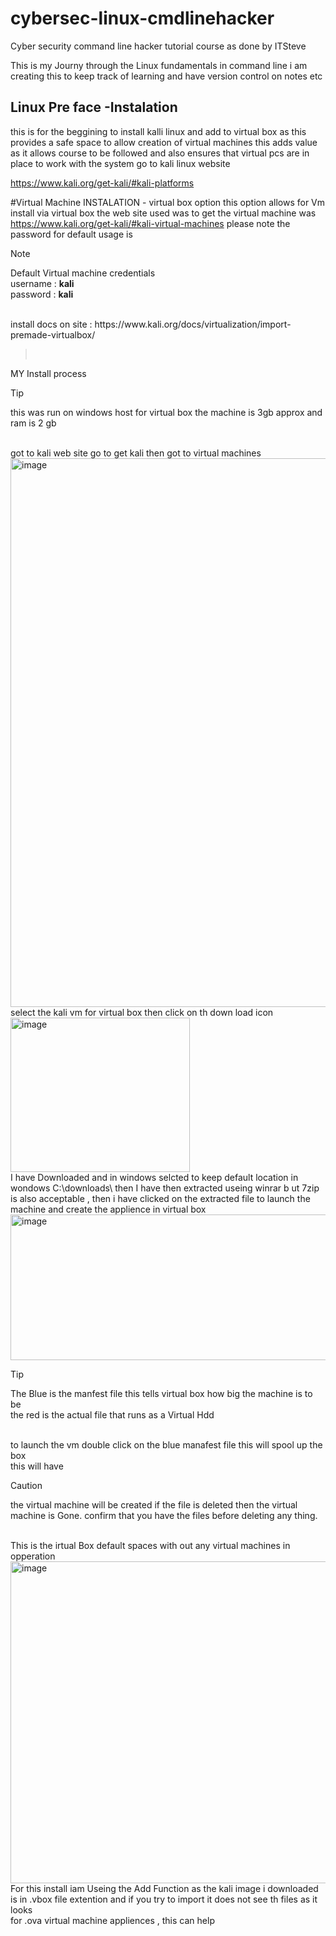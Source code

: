 # cybersec-linux-cmdlinehacker
Cyber security command line hacker tutorial course as done by ITSteve

This is my Journy through the Linux fundamentals in command line 
i am creating this to keep track of learning and have version control on notes etc 


## Linux Pre face -Instalation 
this is for the beggining to install kalli linux  and add to virtual box  as this provides a safe space to allow creation of virtual machines 
this adds value as it allows course to be followed and also ensures that virtual pcs are in place to work with the system 
go to kali linux website 

https://www.kali.org/get-kali/#kali-platforms

#Virtual Machine   INSTALATION  - virtual box  option
this option allows for Vm install via virtual box  the web site used was  to get the virtual machine was 
https://www.kali.org/get-kali/#kali-virtual-machines
please note the password  for default usage is 

>[!NOTE]
> Default Virtual machine credentials <br>
> username : **kali** <br>
>password : **kali** 
<br>
install docs on site : 
https://www.kali.org/docs/virtualization/import-premade-virtualbox/

><br>
MY Install process 
<br>
>[!TIP]
> this was run on windows host for virtual box
> the machine is 3gb approx and ram is 2 gb 
<br>
got to kali web site go to get kali  then got to virtual machines 
<br>
<img width="1519" height="878" alt="image" src="https://github.com/user-attachments/assets/d6326186-f57a-4644-9729-2389625a8a26" />
<br>
select the kali vm for virtual box then click on th down load icon 
<img width="287" height="247" alt="image" src="https://github.com/user-attachments/assets/b1f4eebf-0915-4234-a501-917e3abe0af1" />
<br>
I have Downloaded and in windows selcted to keep default location in wondows C:\downloads\
then I have  then extracted useing winrar b ut 7zip is also acceptable , then i have clicked on the extracted file to launch the machine and create the applience in virtual box
<img width="653" height="233" alt="image" src="https://github.com/user-attachments/assets/09a61722-73d6-40d6-9f91-d22efe779607" />
 
> [!TIP]
> The Blue is the manfest file this tells virtual box how big the machine is to be
> <br>
> the red is the actual file that runs as a Virtual Hdd 
<br>
to launch the vm double click on the blue manafest file  this will spool up the box
<br>
this will have

> [!Caution]
> the virtual machine will be created if the file is deleted then the virtual machine is Gone.
> confirm that you have the files before deleting any thing.

<br>
This is the irtual Box default spaces with out any virtual machines in opperation 
<img width="956" height="515" alt="image" src="https://github.com/user-attachments/assets/21354c4b-b51a-415f-b80d-ce01b801e800" />
For this install iam Useing the Add Function as the kali image i downloaded is in .vbox file extention and if you try to import it does not see th files as it looks <br>
for .ova virtual machine appliences , this can help 





